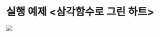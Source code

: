 # 실행 예제 <삼각함수로 그린 하트>

<img src="https://file.notion.so/f/f/330690da-2da5-4b3a-b810-241e70325c82/b46f784e-8c23-4be5-8e56-404b3dbb6781/3-2c.gif?table=block&id=1849a5ab-333c-80a6-84b6-ce6171219c8c&spaceId=330690da-2da5-4b3a-b810-241e70325c82&expirationTimestamp=1737655200000&signature=seAebBhIma0StCFH9Q_5AsaFMoeGRodM0ohlHDTPGSM&downloadName=3-2c.gif">
